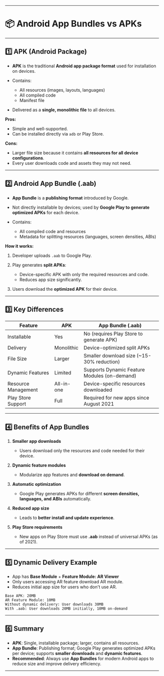 
---

# 📦 Android App Bundles vs APKs

---

## 1️⃣ APK (Android Package)

* **APK** is the traditional **Android app package format** used for installation on devices.
* Contains:

  * All resources (images, layouts, languages)
  * All compiled code
  * Manifest file
* Delivered as a **single, monolithic file** to all devices.

**Pros:**

* Simple and well-supported.
* Can be installed directly via `adb` or Play Store.

**Cons:**

* Larger file size because it contains **all resources for all device configurations**.
* Every user downloads code and assets they may not need.

---

## 2️⃣ Android App Bundle (.aab)

* **App Bundle** is a **publishing format** introduced by Google.
* Not directly installable by devices; used by **Google Play to generate optimized APKs** for each device.
* Contains:

  * All compiled code and resources
  * Metadata for splitting resources (languages, screen densities, ABIs)

**How it works:**

1. Developer uploads `.aab` to Google Play.
2. Play generates **split APKs**:

   * Device-specific APK with only the required resources and code.
   * Reduces app size significantly.
3. Users download the **optimized APK** for their device.

---

## 3️⃣ Key Differences

| Feature             | APK        | App Bundle (.aab)                            |
| ------------------- | ---------- | -------------------------------------------- |
| Installable         | Yes        | No (requires Play Store to generate APK)     |
| Delivery            | Monolithic | Device-optimized split APKs                  |
| File Size           | Larger     | Smaller download size (\~15-30% reduction)   |
| Dynamic Features    | Limited    | Supports Dynamic Feature Modules (on-demand) |
| Resource Management | All-in-one | Device-specific resources downloaded         |
| Play Store Support  | Full       | Required for new apps since August 2021      |

---

## 4️⃣ Benefits of App Bundles

1. **Smaller app downloads**

   * Users download only the resources and code needed for their device.
2. **Dynamic feature modules**

   * Modularize app features and **download on demand**.
3. **Automatic optimization**

   * Google Play generates APKs for different **screen densities, languages, and ABIs** automatically.
4. **Reduced app size**

   * Leads to **better install and update experience**.
5. **Play Store requirements**

   * New apps on Play Store must use **.aab** instead of universal APKs (as of 2021).

---

## 5️⃣ Dynamic Delivery Example

* App has **Base Module** + **Feature Module: AR Viewer**
* Only users accessing AR feature download AR module.
* Reduces initial app size for users who don't use AR.

```text
Base APK: 20MB
AR Feature Module: 10MB
Without dynamic delivery: User downloads 30MB
With .aab: User downloads 20MB initially, 10MB on-demand
```

---

## 6️⃣ Summary

* **APK**: Single, installable package; larger, contains all resources.
* **App Bundle**: Publishing format; Google Play generates optimized APKs per device; supports **smaller downloads** and **dynamic features**.
* **Recommended**: Always use **App Bundles** for modern Android apps to reduce size and improve delivery efficiency.

---


